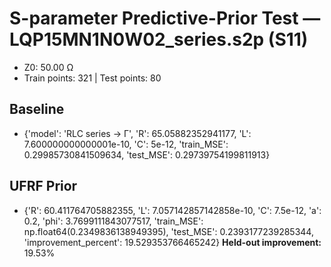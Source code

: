 # S-parameter Predictive-Prior Test — LQP15MN1N0W02_series.s2p (S11)
- Z0: 50.00 Ω
- Train points: 321  |  Test points: 80

## Baseline
- {'model': 'RLC series -> Γ', 'R': 65.05882352941177, 'L': 7.600000000000001e-10, 'C': 5e-12, 'train_MSE': 0.29985730841509634, 'test_MSE': 0.29739754199811913}

## UFRF Prior
- {'R': 60.411764705882355, 'L': 7.057142857142858e-10, 'C': 7.5e-12, 'a': 0.2, 'phi': 3.7699111843077517, 'train_MSE': np.float64(0.2349836138949395), 'test_MSE': 0.2393177239285344, 'improvement_percent': 19.529353766465242}
**Held-out improvement:** 19.53%